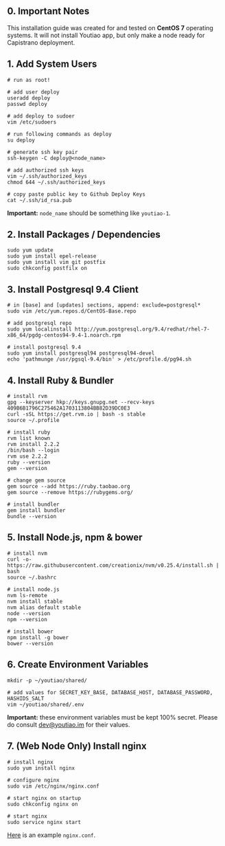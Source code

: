 ## 0. Important Notes

This installation guide was created for and tested on **CentOS 7** operating systems. It will not install Youtiao app, but only make a node ready for Capistrano deployment.


## 1. Add System Users

```shell
# run as root!

# add user deploy
useradd deploy
passwd deploy

# add deploy to sudoer
vim /etc/sudoers

# run following commands as deploy
su deploy

# generate ssh key pair
ssh-keygen -C deploy@<node_name>

# add authorized ssh keys
vim ~/.ssh/authorized_keys
chmod 644 ~/.ssh/authorized_keys

# copy paste public key to Github Deploy Keys
cat ~/.ssh/id_rsa.pub
```

**Important:** `node_name` should be something like `youtiao-1`.


## 2. Install Packages / Dependencies

```shell
sudo yum update
sudo yum install epel-release
sudo yum install vim git postfix
sudo chkconfig postfilx on
```


## 3. Install Postgresql 9.4 Client

```shell
# in [base] and [updates] sections, append: exclude=postgresql*
sudo vim /etc/yum.repos.d/CentOS-Base.repo

# add postgresql repo
sudo yum localinstall http://yum.postgresql.org/9.4/redhat/rhel-7-x86_64/pgdg-centos94-9.4-1.noarch.rpm

# install postgresql 9.4
sudo yum install postgresql94 postgresql94-devel
echo 'pathmunge /usr/pgsql-9.4/bin' > /etc/profile.d/pg94.sh
```


## 4. Install Ruby & Bundler

```shell
# install rvm
gpg --keyserver hkp://keys.gnupg.net --recv-keys 409B6B1796C275462A1703113804BB82D39DC0E3
curl -sSL https://get.rvm.io | bash -s stable
source ~/.profile

# install ruby
rvm list known
rvm install 2.2.2
/bin/bash --login
rvm use 2.2.2
ruby --version
gem --version

# change gem source
gem source --add https://ruby.taobao.org
gem source --remove https://rubygems.org/

# install bundler
gem install bundler
bundle --version
```


## 5. Install Node.js, npm & bower

```shell
# install nvm
curl -o- https://raw.githubusercontent.com/creationix/nvm/v0.25.4/install.sh | bash
source ~/.bashrc

# install node.js
nvm ls-remote
nvm install stable
nvm alias default stable
node --version
npm --version

# install bower
npm install -g bower
bower --version
```


## 6. Create Environment Variables

```shell
mkdir -p ~/youtiao/shared/

# add values for SECRET_KEY_BASE, DATABASE_HOST, DATABASE_PASSWORD, HASHIDS_SALT
vim ~/youtiao/shared/.env
```

**Important:** these environment variables must be kept 100% secret. Please do consult dev@youtiao.im for their values.


## 7. (Web Node Only) Install nginx

```shell
# install nginx
sudo yum install nginx

# configure nginx
sudo vim /etc/nginx/nginx.conf

# start nginx on startup
sudo chkconfig nginx on

# start nginx
sudo service nginx start
```

[Here](nginx.conf) is an example `nginx.conf`.
